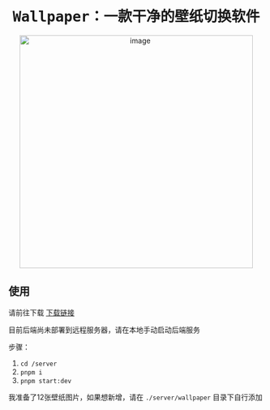 <samp>
  <h1 align="center">Wallpaper：一款干净的壁纸切换软件</h1>
</samp>

<p align="center">
  <img width="460" alt="image" src="https://github.com/heycn/wallpaper/assets/82203409/31b5e544-1d91-4f41-8463-e5720e2a6d9f">
</p>

## 使用

请前往下载 [下载链接](https://github.com/heycn/wallpaper/releases)

目前后端尚未部署到远程服务器，请在本地手动启动后端服务

步骤：

1. `cd /server`
2. `pnpm i`
3. `pnpm start:dev`

我准备了12张壁纸图片，如果想新增，请在 `./server/wallpaper` 目录下自行添加
